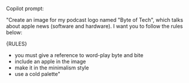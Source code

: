 Copilot prompt:

"Create an image for my podcast logo named "Byte of Tech", which talks about apple news (software and hardware). I want you to follow the rules below:

{RULES}
- you must give a reference to word-play byte and bite
- include an apple in the image
- make it in the minimalism style
- use a cold palette"

